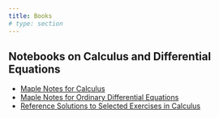 ```yaml
---
title: Books
# type: section
---
```


## Notebooks on Calculus and Differential Equations

- [Maple Notes for Calculus](https://maple4calc.netlify.com/)
- [Maple Notes for Ordinary Differential Equations](https://maple4ODE.yfei.page/)
- [Reference Solutions to Selected Exercises in Calculus](https://ex4calc.netlify.com/)
